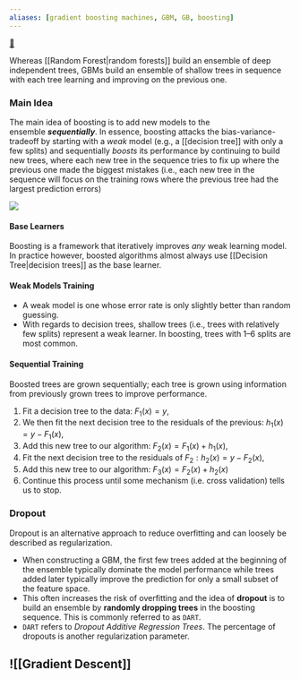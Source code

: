 ```yaml
---
aliases: [gradient boosting machines, GBM, GB, boosting]
---
```

[🍳](https://bradleyboehmke.github.io/HOML/gbm.html#ref-freund1999adaptive)

Whereas [[Random Forest|random forests]] build an ensemble of deep independent trees, GBMs build an ensemble of shallow trees in sequence with each tree learning and improving on the previous one.

### Main Idea
The main idea of boosting is to add new models to the ensemble **_sequentially_**. In essence, boosting attacks the bias-variance-tradeoff by starting with a _weak_ model (e.g., a [[decision tree]] with only a few splits) and sequentially _boosts_ its performance by continuing to build new trees, where each new tree in the sequence tries to fix up where the previous one made the biggest mistakes (i.e., each new tree in the sequence will focus on the training rows where the previous tree had the largest prediction errors)

![](https://bradleyboehmke.github.io/HOML/images/boosted-trees-process.png)

#### Base Learners
Boosting is a framework that iteratively improves _any_ weak learning model. In practice however, boosted algorithms almost always use [[Decision Tree|decision trees]] as the base learner.

#### Weak Models Training
- A weak model is one whose error rate is only slightly better than random guessing.
- With regards to decision trees, shallow trees (i.e., trees with relatively few splits) represent a weak learner. In boosting, trees with 1–6 splits are most common.

#### Sequential Training
Boosted trees are grown sequentially; each tree is grown using information from previously grown trees to improve performance.

1. Fit a decision tree to the data: $F_1(x)=y$,
2. We then fit the next decision tree to the residuals of the previous: $h_1(x)=y-F_1(x)$,
3. Add this new tree to our algorithm: $F_2(x)=F_1(x)+h_1(x)$,
4. Fit the next decision tree to the residuals of $F_2: h_2(x)=y-F_2(x)$,
5. Add this new tree to our algorithm: $F_3(x)=F_2(x)+h_2(x)$
6. Continue this process until some mechanism (i.e. cross validation) tells us to stop.
### Dropout
Dropout is an alternative approach to reduce overfitting and can loosely be described as regularization.
- When constructing a GBM, the first few trees added at the beginning of the ensemble typically dominate the model performance while trees added later typically improve the prediction for only a small subset of the feature space. 
- This often increases the risk of overfitting and the idea of **dropout** is to build an ensemble by **randomly dropping trees** in the boosting sequence. This is commonly referred to as `DART`.
- `DART` refers to _Dropout Additive Regression Trees_. The percentage of dropouts is another regularization parameter.
## ![[Gradient Descent]]

